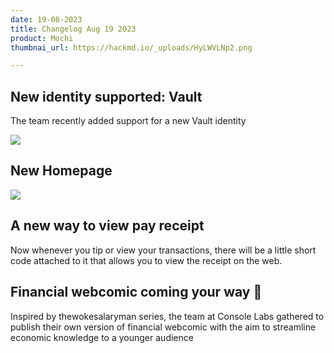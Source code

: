 ```yaml
---
date: 19-08-2023
title: Changelog Aug 19 2023
product: Mochi
thumbnai_url: https://hackmd.io/_uploads/HyLWVLNp2.png

---
```


## New identity supported: Vault

The team recently added support for a new Vault identity 

![](https://hackmd.io/_uploads/SJvSN8Eah.png)


## New Homepage

![](https://hackmd.io/_uploads/S1254IV6n.png)

## A new way to view pay receipt

Now whenever you tip or view your transactions, there will be a little short code attached to it that allows you to view the receipt on the web.

## Financial webcomic coming your way 🤙

Inspired by thewokesalaryman series, the team at Console Labs gathered to publish their own version of financial webcomic with the aim to streamline economic knowledge to a younger audience



